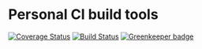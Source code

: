 # Personal CI build tools

[![Coverage Status](https://coveralls.io/repos/github/Alorel/personal-build-tools/badge.svg?branch=4.7.4)](https://coveralls.io/github/Alorel/personal-build-tools?branch=4.7.4)
[![Build Status](https://travis-ci.com/Alorel/personal-build-tools.svg?branch=4.7.4)](https://travis-ci.com/Alorel/personal-build-tools)
[![Greenkeeper badge](https://badges.greenkeeper.io/Alorel/ngx-decorators.svg)](https://greenkeeper.io/)
